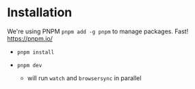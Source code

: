 # Installation

We're using PNPM `pnpm add -g pnpm` to manage packages. Fast! https://pnpm.io/

- `pnpm install`
- `pnpm dev`

  * will run `watch` and `browsersync` in parallel
